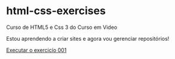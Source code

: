 # html-css-exercises
 Curso de HTML5 e Css 3 do Curso em Video

Estou aprendendo a criar sites e agora vou gerenciar repositórios!

<a href= "https://lucasdealmeidarafael.github.io/html-css-exercises/exercicios/ex001/index.html"> Executar o exercicío 001 </a>